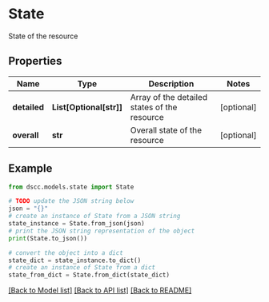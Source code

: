 # State

State of the resource

## Properties

Name | Type | Description | Notes
------------ | ------------- | ------------- | -------------
**detailed** | **List[Optional[str]]** | Array of the detailed states of the resource | [optional] 
**overall** | **str** | Overall state of the resource | [optional] 

## Example

```python
from dscc.models.state import State

# TODO update the JSON string below
json = "{}"
# create an instance of State from a JSON string
state_instance = State.from_json(json)
# print the JSON string representation of the object
print(State.to_json())

# convert the object into a dict
state_dict = state_instance.to_dict()
# create an instance of State from a dict
state_from_dict = State.from_dict(state_dict)
```
[[Back to Model list]](../README.md#documentation-for-models) [[Back to API list]](../README.md#documentation-for-api-endpoints) [[Back to README]](../README.md)


